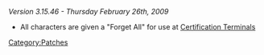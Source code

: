 _Version 3.15.46 - Thursday February 26th, 2009_

- All characters are given a "Forget All" for use at [Certification
  Terminals](../items/Certification_Terminal.md)

[Category:Patches](../Category:Patches.md)
